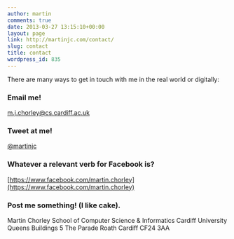 ```yaml
---
author: martin
comments: true
date: 2013-03-27 13:15:10+00:00
layout: page
link: http://martinjc.com/contact/
slug: contact
title: contact
wordpress_id: 835
---
```


There are many ways to get in touch with me in the real world or digitally:

### Email me!


m.j.chorley@cs.cardiff.ac.uk


### Tweet at me!


[@martinjc](http://twitter.com/martinjc)


### Whatever a relevant verb for Facebook is?


[https://www.facebook.com/martin.chorley](https://www.facebook.com/martin.chorley)



### Post me something! (I like cake).


Martin Chorley
School of Computer Science & Informatics
Cardiff University
Queens Buildings
5 The Parade
Roath
Cardiff
CF24 3AA

